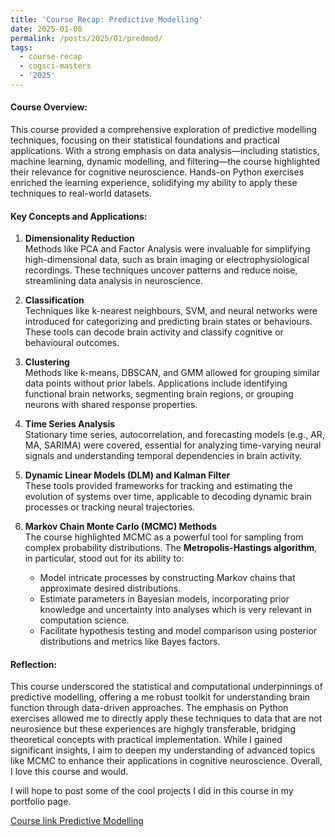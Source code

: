 ```yaml
---
title: 'Course Recap: Predictive Modelling'
date: 2025-01-08
permalink: /posts/2025/01/predmod/
tags:
  - course-recap
  - cogsci-masters
  - '2025'
---
```


#### **Course Overview:**
This course provided a comprehensive exploration of predictive modelling techniques, focusing on their statistical foundations and practical applications. With a strong emphasis on data analysis—including statistics, machine learning, dynamic modelling, and filtering—the course highlighted their relevance for cognitive neuroscience. Hands-on Python exercises enriched the learning experience, solidifying my ability to apply these techniques to real-world datasets.

#### Key Concepts and Applications:

1. **Dimensionality Reduction**  
   Methods like PCA and Factor Analysis were invaluable for simplifying high-dimensional data, such as brain imaging or electrophysiological recordings. These techniques uncover patterns and reduce noise, streamlining data analysis in neuroscience.

2. **Classification**  
   Techniques like k-nearest neighbours, SVM, and neural networks were introduced for categorizing and predicting brain states or behaviours. These tools can decode brain activity and classify cognitive or behavioural outcomes.

3. **Clustering**  
   Methods like k-means, DBSCAN, and GMM allowed for grouping similar data points without prior labels. Applications include identifying functional brain networks, segmenting brain regions, or grouping neurons with shared response properties.

4. **Time Series Analysis**  
   Stationary time series, autocorrelation, and forecasting models (e.g., AR, MA, SARIMA) were covered, essential for analyzing time-varying neural signals and understanding temporal dependencies in brain activity.

5. **Dynamic Linear Models (DLM) and Kalman Filter**  
   These tools provided frameworks for tracking and estimating the evolution of systems over time, applicable to decoding dynamic brain processes or tracking neural trajectories.

6. **Markov Chain Monte Carlo (MCMC) Methods**  
   The course highlighted MCMC as a powerful tool for sampling from complex probability distributions. The **Metropolis-Hastings algorithm**, in particular, stood out for its ability to:
   - Model intricate processes by constructing Markov chains that approximate desired distributions.
   - Estimate parameters in Bayesian models, incorporating prior knowledge and uncertainty into analyses which is very relevant in computation science.
   - Facilitate hypothesis testing and model comparison using posterior distributions and metrics like Bayes factors.

#### Reflection:

This course underscored the statistical and computational underpinnings of predictive modelling, offering a me robust toolkit for understanding brain function through data-driven approaches. The emphasis on Python exercises allowed me to directly apply these techniques to data that are not neurosience but these experiences are highgly transferable, bridging theoretical concepts with practical implementation. While I gained significant insights, I aim to deepen my understanding of advanced topics like MCMC to enhance their applications in cognitive neuroscience. Overall, I love this course and would.

I will hope to post some of the cool projects I did in this course in my portfolio page. 

[Course link Predictive Modelling](https://www.hse.ru/en/edu/courses/922873288)